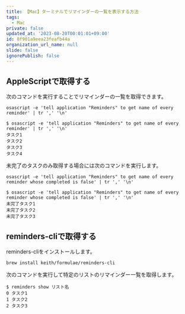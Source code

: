 ```yaml
---
title: 【Mac】ターミナルでリマインダーの一覧を表示する方法
tags:
  - Mac
private: false
updated_at: '2023-08-20T00:01:01+09:00'
id: 8f901a9eea23feafb44a
organization_url_name: null
slide: false
ignorePublish: false
---
```


## AppleScriptで取得する

次のコマンドを実行することでリマインダーの一覧を取得できます。

```terminal
osascript -e 'tell application "Reminders" to get name of every reminder' | tr ',' '\n'
```

```terminal
$ osascript -e 'tell application "Reminders" to get name of every reminder' | tr ',' '\n'
タスク1
タスク2
タスク3
タスク4
```

未完了のタスクのみ取得する場合には次のコマンドを実行します。

```terminal
osascript -e 'tell application "Reminders" to get name of every reminder whose completed is false' | tr ',' '\n'
```

```terminal
$ osascript -e 'tell application "Reminders" to get name of every reminder whose completed is false' | tr ',' '\n'
未完了タスク1
未完了タスク2
未完了タスク3
```

## reminders-cliで取得する

reminders-cliをインストールします。

```terminal
brew install keith/formulae/reminders-cli
```

次のコマンドを実行して特定のリストのリマインダー一覧を取得します。

```terminal
$ reminders show リスト名
0 タスク1
1 タスク2
2 タスク3
```
